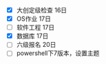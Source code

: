 - [x] 大创定级检查 16日
- [x] OS作业 17日
- [ ] 软件工程 17日
- [x] 数据库 17日
- [ ] 六级报名 20日
- [ ] powershell下7版本，设置主题